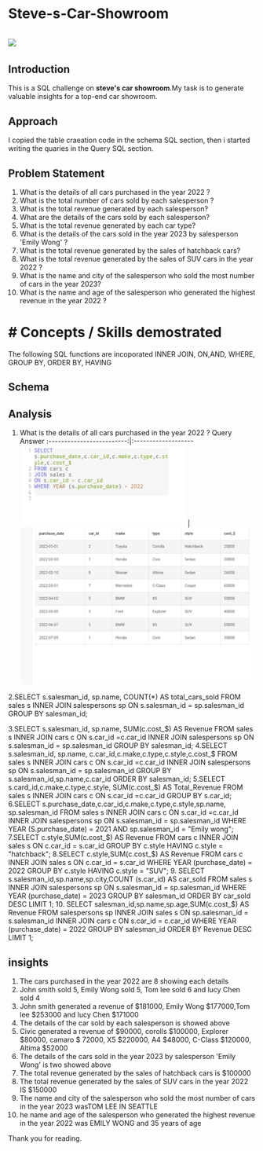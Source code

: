 # Steve-s-Car-Showroom

![](steveshow_r0om.jpg)
--
## Introduction 
This is a SQL challenge on **steve's car showroom**.My task is to generate valuable insights for a top-end car showroom.

## Approach
I copied the table craeation code in the schema SQL section, then i started writing the quaries in the Query SQL section.

## Problem Statement
1. What is the details of all cars purchased in the year 2022 ?
2. What is the total number of cars sold by each salesperson ?
3. What is the total revenue generated by each salesperson?
4. What are the details of the cars sold by each salesperson?
5. What is the total revenue generated by each car type?
6. What is the details of the cars sold in the year 2023 by salesperson 'Emily Wong' ?
7. What is the total revenue generated by the sales of hatchback cars?
8. What is the total revenue generated by the sales of SUV cars in the year 2022 ?
9. What is the name and city of the salesperson who sold the most number of cars in the year 2023?
10.  What is the name and age of the salesperson who generated the highest revenue in the year 2022 ?
# # Concepts / Skills demostrated
The following SQL functions are incoporated
INNER JOIN, ON,AND, WHERE, GROUP BY, ORDER BY, HAVING
## Schema

## Analysis
1.  What is the details of all cars purchased in the year 2022 ?
     Query                        Answer
    :-------------------------:|:-------------------                      
      ![](query_1.jpg)      |   ![](Question_1.jpg)

2.SELECT s.salesman_id, sp.name, COUNT(*) AS total_cars_sold
  FROM sales s
  INNER JOIN salespersons sp 
  ON s.salesman_id = sp.salesman_id
  GROUP BY salesman_id;

3.SELECT s.salesman_id, sp.name, SUM(c.cost_$) AS Revenue
  FROM sales s
  INNER JOIN cars c
  ON s.car_id =c.car_id
  INNER JOIN salespersons sp 
  ON s.salesman_id = sp.salesman_id
  GROUP BY salesman_id;
4.SELECT s.salesman_id, sp.name, c.car_id,c.make,c.type,c.style,c.cost_$
  FROM sales s
  INNER JOIN cars c
  ON s.car_id =c.car_id
  INNER JOIN salespersons sp 
  ON s.salesman_id = sp.salesman_id
  GROUP BY s.salesman_id,sp.name,c.car_id
  ORDER BY salesman_id;
5.SELECT s.card_id,c.make,c.type,c.style, SUM(c.cost_$) AS Total_Revenue
  FROM sales s
  INNER JOIN cars c
  ON s.car_id =c.car_id
  GROUP BY s.car_id;
6.SELECT s.purchase_date,c.car_id,c.make,c.type,c.style,sp.name, sp.salesman_id
  FROM sales s
  INNER JOIN cars c
  ON s.car_id =c.car_id
  INNER JOIN salespersons sp 
  ON s.salesman_id = sp.salesman_id
  WHERE YEAR (S.purchase_date) = 2021
  AND sp.salesman_id = "Emily wong";
7.SELECT c.style,SUM(c.cost_$) AS Revenue
  FROM cars c
  INNER JOIN sales s
  ON c.car_id = s.car_id
  GROUP BY c.style
  HAVING c.style = "hatchback";
8.SELECT c.style,SUM(c.cost_$) AS Revenue
  FROM cars c
  INNER JOIN sales s
  ON c.car_id = s.car_id
  WHERE YEAR (purchase_date) = 2022
  GROUP BY c.style
  HAVING c.style = "SUV";
9. SELECT s.salesman_id,sp.name,sp.city,COUNT (s.car_id) AS car_sold
   FROM sales s
   INNER JOIN salespersons sp
   ON s.salesman_id = sp.salesman_id
   WHERE YEAR (purchase_date) = 2023
   GROUP BY salesman_id
   ORDER BY car_sold DESC
   LIMIT 1;
10. SELECT salesman_id,sp.name,sp.age,SUM(c.cost_$) AS Revenue 
    FROM salespersons sp
    INNER JOIN sales s
    ON sp.salesman_id = s.salesman_id
    INNER JOIN cars c
    ON s.car_id = c.car_id
    WHERE YEAR (purchase_date) = 2022
    GROUP BY salesman_id
    ORDER BY Revenue DESC
    LIMIT 1;

  ## insights
1. The cars purchased in the year 2022 are 8 showing each details
2. John smith sold 5, Emily Wong sold 5, Tom lee sold 6 and lucy Chen sold 4
3. John smith generated a revenue of $181000, Emily Wong $177000,Tom lee $253000 and lucy Chen $171000
4. The details of the car sold by each salesperson is showed above
5. Civic generated a revenue of $90000, corolls $100000, Explorer $80000, camaro $ 72000, X5 $220000, A4 $48000, C-Class $120000, Altima $52000
6. The details of the cars sold in the year 2023 by salesperson 'Emily Wong' is two showed above
7. The total revenue generated by the sales of hatchback cars is $100000
8. The total revenue generated by the sales of SUV cars in the year 2022 IS $150000
9. The name and city of the salesperson who sold the most number of cars in the year 2023 wasTOM LEE IN SEATTLE
10. he name and age of the salesperson who generated the highest revenue in the year 2022 was EMILY WONG and 35 years of age 

   Thank you for reading. 

  
  

   
     




